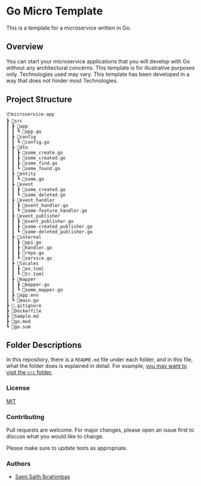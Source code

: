 # Go Micro Template

This is a template for a microservice written in Go.

## Overview

You can start your microservice applications that you will develop with Go without any architectural concerns. This template is for illustrative purposes only. Technologies used may vary. This template has been developed in a way that does not hinder most Technologies.

## Project Structure

```
📦microservice-app
┣ 📂src
┃ ┣ 📂app
┃ ┃ ┗ 📜app.go
┃ ┣ 📂config
┃ ┃ ┗ 📜config.go
┃ ┣ 📂dto
┃ ┃ ┣ 📜some_create.go
┃ ┃ ┣ 📜some_created.go
┃ ┃ ┣ 📜some_find.go
┃ ┃ ┗ 📜some_found.go
┃ ┣ 📂entity
┃ ┃ ┗ 📜some.go
┃ ┣ 📂event
┃ ┃ ┣ 📜some_created.go
┃ ┃ ┗ 📜some_deleted.go
┃ ┣ 📂event_handler
┃ ┃ ┣ 📜event_handler.go
┃ ┃ ┗ 📜some-feature_handler.go
┃ ┣ 📂event_publisher
┃ ┃ ┣ 📜event_publisher.go
┃ ┃ ┣ 📜some-created_publisher.go
┃ ┃ ┗ 📜some-deleted_publisher.go
┃ ┣ 📂internal
┃ ┃ ┣ 📜api.go
┃ ┃ ┣ 📜handler.go
┃ ┃ ┣ 📜repo.go
┃ ┃ ┗ 📜service.go
┃ ┣ 📂locales
┃ ┃ ┣ 📜en.toml
┃ ┃ ┗ 📜tr.toml
┃ ┣ 📂mapper
┃ ┃ ┣ 📜mapper.go
┃ ┃ ┗ 📜some_mapper.go
┃ ┣ 📜app.env
┃ ┗ 📜main.go
┣ 📜.gitignore
┣ 📜Dockerfile
┣ 📜Sample.md
┣ 📜go.mod
┗ 📜go.sum
```

## Folder Descriptions

In this repository, there is a `README.md` file under each folder, and in this file, what the folder does is explained in detail. For example, [you may want to visit the `src` folder.](https://github.com/ssibrahimbas/go-micro-template/tree/main/src)

### License

[MIT](https://choosealicense.com/licenses/mit/)

### Contributing

Pull requests are welcome. For major changes, please open an issue first to discuss what you would like to change.

Please make sure to update tests as appropriate.


### Authors

- [Sami Salih İbrahimbaş](https://github.com/ssibrahimbas)